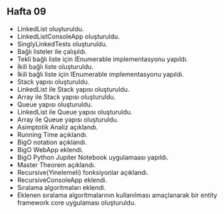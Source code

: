 ## Hafta 09
* LinkedList oluşturuldu.
* LinkedListConsoleApp oluşturuldu.
* SinglyLinkedTests oluşturuldu.
* Bağlı listeler ile çalışıldı.
* Tekli bağlı liste için IEnumerable implementasyonu yapıldı.
* İkili bağlı liste oluşturuldu.
* İkili bağlı liste için IEnumerable implementasyonu yapıldı.
* Stack yapısı oluşturuldu.
* LinkedList ile Stack yapısı oluşturuldu.
* Array ile Stack yapısı oluşturuldu.
* Queue yapısı oluşturuldu.
* LinkedList ile Queue yapısı oluşturuldu.
* Array ile Queue yapısı oluşturuldu.
* Asimptotik Analiz açıklandı.
* Running Time açıklandı.
* BigO notation açıklandı.
* BigO WebApp eklendi.
* BigO Python Jupiter Notebook uygulamaası yapıldı.
* Master Theorem açıklandı.
* Recursive(Yinelemeli) fonksiyonlar açıklandı.
* RecursiveConsoleApp eklendi.
* Sıralama algoritmaları eklendi.
* Eklenen sıralama algoritmalarının kullanılması amaçlanarak bir entity framework core        uygulaması oluşturuldu.